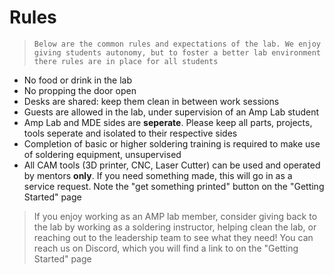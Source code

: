 # Rules

> ```Below are the common rules and expectations of the lab. We enjoy giving students autonomy, but to foster a better lab environment there rules are in place for all students```

- No food or drink in the lab
- No propping the door open
- Desks are shared: keep them clean in between work sessions
- Guests are allowed in the lab, under supervision of an Amp Lab student
- Amp Lab and MDE sides are **seperate**. Please keep all parts, projects, tools seperate and isolated to their respective sides
- Completion of basic or higher soldering training is required to make use of soldering equipment, unsupervised
- All CAM tools (3D printer, CNC, Laser Cutter) can be used and operated by mentors **only**. If you need something made, this will go in as a service request. Note the "get something printed" button on the "Getting Started" page

> If you enjoy working as an AMP lab member, consider giving back to the lab by working as a soldering instructor, helping clean the lab, or reaching out to the leadership team to see what they need! You can reach us on Discord, which you will find a link to on the "Getting Started" page
